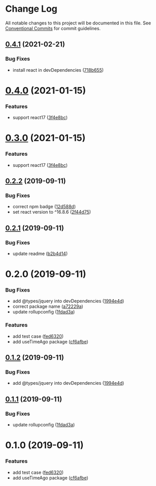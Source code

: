 # Change Log

All notable changes to this project will be documented in this file.
See [Conventional Commits](https://conventionalcommits.org) for commit guidelines.

## [0.4.1](https://github.com/danhuang1202/DrHooks/compare/@dh-react-hooks/use-timeago@0.4.0...@dh-react-hooks/use-timeago@0.4.1) (2021-02-21)


### Bug Fixes

* install react in devDependencies ([718b655](https://github.com/danhuang1202/DrHooks/commit/718b655))





# [0.4.0](https://github.com/danhuang1202/DrHooks/compare/@dh-react-hooks/use-timeago@0.2.2...@dh-react-hooks/use-timeago@0.4.0) (2021-01-15)


### Features

* support react17 ([3f4e8bc](https://github.com/danhuang1202/DrHooks/commit/3f4e8bc))





# [0.3.0](https://github.com/danhuang1202/DrHooks/compare/@dh-react-hooks/use-timeago@0.2.2...@dh-react-hooks/use-timeago@0.3.0) (2021-01-15)


### Features

* support react17 ([3f4e8bc](https://github.com/danhuang1202/DrHooks/commit/3f4e8bc))





## [0.2.2](https://github.com/danhuang1202/DrHooks/compare/@dh-react-hooks/use-timeago@0.2.1...@dh-react-hooks/use-timeago@0.2.2) (2019-09-11)


### Bug Fixes

* correct npm badge ([12d588d](https://github.com/danhuang1202/DrHooks/commit/12d588d))
* set react version to ^16.8.6 ([2f44d75](https://github.com/danhuang1202/DrHooks/commit/2f44d75))





## [0.2.1](https://github.com/danhuang1202/DrHooks/compare/@dh-react-hooks/use-timeago@0.2.0...@dh-react-hooks/use-timeago@0.2.1) (2019-09-11)


### Bug Fixes

* update readme ([b2b4d14](https://github.com/danhuang1202/DrHooks/commit/b2b4d14))





# 0.2.0 (2019-09-11)


### Bug Fixes

* add @types/jquery into devDependencies ([1994e4d](https://github.com/danhuang1202/DrHooks/commit/1994e4d))
* correct package name ([a72229a](https://github.com/danhuang1202/DrHooks/commit/a72229a))
* update rollupconfig ([1fdad3a](https://github.com/danhuang1202/DrHooks/commit/1fdad3a))


### Features

* add test case ([fed6320](https://github.com/danhuang1202/DrHooks/commit/fed6320))
* add useTimeAgo package ([cf6afbe](https://github.com/danhuang1202/DrHooks/commit/cf6afbe))





## [0.1.2](https://github.com/danhuang1202/DrHooks/compare/@dh-react-hooks/useTimeAgo@0.1.1...@dh-react-hooks/useTimeAgo@0.1.2) (2019-09-11)


### Bug Fixes

* add @types/jquery into devDependencies ([1994e4d](https://github.com/danhuang1202/DrHooks/commit/1994e4d))





## [0.1.1](https://github.com/danhuang1202/DrHooks/compare/@dh-react-hooks/useTimeAgo@0.1.0...@dh-react-hooks/useTimeAgo@0.1.1) (2019-09-11)


### Bug Fixes

* update rollupconfig ([1fdad3a](https://github.com/danhuang1202/DrHooks/commit/1fdad3a))





# 0.1.0 (2019-09-11)


### Features

* add test case ([fed6320](https://github.com/danhuang1202/DrHooks/commit/fed6320))
* add useTimeAgo package ([cf6afbe](https://github.com/danhuang1202/DrHooks/commit/cf6afbe))
